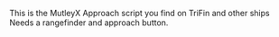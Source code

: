 This is the MutleyX Approach script you find on TriFin and other ships
Needs a rangefinder and approach button.
